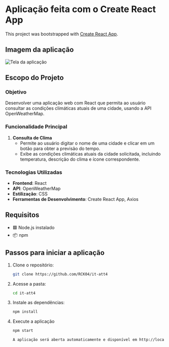 # Aplicação feita com o Create React App

This project was bootstrapped with [Create React App](https://github.com/facebook/create-react-app).

## Imagem da aplicação

![Tela da aplicação](./src/images/applicationImage.png)

## Escopo do Projeto

### Objetivo
Desenvolver uma aplicação web com React que permita ao usuário consultar as condições climáticas atuais de uma cidade, usando a API OpenWeatherMap.

### Funcionalidade Principal
1. **Consulta de Clima**
   - Permite ao usuário digitar o nome de uma cidade e clicar em um botão para obter a previsão do tempo.
   - Exibe as condições climáticas atuais da cidade solicitada, incluindo temperatura, descrição do clima e ícone correspondente.

### Tecnologias Utilizadas
- **Frontend**: React
- **API**: OpenWeatherMap
- **Estilização**: CSS
- **Ferramentas de Desenvolvimento**: Create React App, Axios

## Requisitos

- 🟩 Node.js instalado
- 📦 npm

## Passos para iniciar a aplicação

1. Clone o repositório:

   ```bash
   git clone https://github.com/RCK04/it-att4

2. Acesse a pasta:
   ```bash
   cd it-att4

3. Instale as dependências:
   ```bash
   npm install

4. Execute a aplicação
   ```bash
   npm start

   A aplicação será aberta automaticamente e disponível em http://localhost:3000


